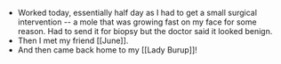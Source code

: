 - Worked today, essentially half day as I had to get a small surgical intervention -- a mole that was growing fast on my face for some reason. Had to send it for biopsy but the doctor said it looked benign.
- Then I met my friend [[June]].
- And then came back home to my [[Lady Burup]]!
